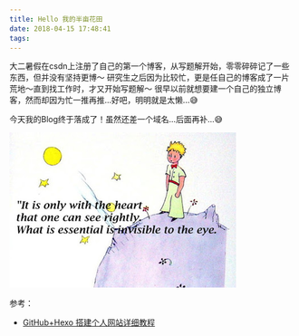 ```yaml
---
title: Hello 我的半亩花田
date: 2018-04-15 17:48:41
tags:
---
```


大二暑假在csdn上注册了自己的第一个博客，从写题解开始，零零碎碎记了一些东西，但并没有坚持更博～
研究生之后因为比较忙，更是任自己的博客成了一片荒地～直到找工作时，才又开始写题解～
很早以前就想要建一个自己的独立博客，然而却因为忙一推再推...好吧，明明就是太懒...😅


今天我的Blog终于落成了！虽然还差一个域名...后面再补...😅

![little prince](/images/little_prince.jpg)

参考：
- [GitHub+Hexo 搭建个人网站详细教程](https://zhuanlan.zhihu.com/p/26625249)
